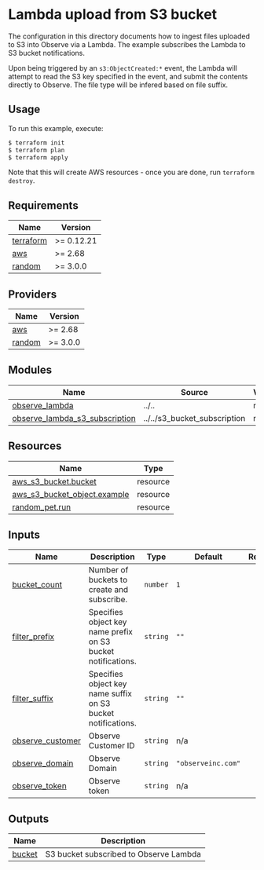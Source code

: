 # Lambda upload from S3 bucket

The configuration in this directory documents how to ingest files uploaded to
S3 into Observe via a Lambda. The example subscribes the Lambda to S3 bucket
notifications.

Upon being triggered by an `s3:ObjectCreated:*` event, the Lambda will attempt
to read the S3 key specified in the event, and submit the contents directly to
Observe. The file type will be infered based on file suffix.

## Usage

To run this example, execute:

```bash
$ terraform init
$ terraform plan
$ terraform apply
```

Note that this will create AWS resources - once you are done, run `terraform destroy`.

<!-- BEGINNING OF PRE-COMMIT-TERRAFORM DOCS HOOK -->
## Requirements

| Name | Version |
|------|---------|
| <a name="requirement_terraform"></a> [terraform](#requirement\_terraform) | >= 0.12.21 |
| <a name="requirement_aws"></a> [aws](#requirement\_aws) | >= 2.68 |
| <a name="requirement_random"></a> [random](#requirement\_random) | >= 3.0.0 |

## Providers

| Name | Version |
|------|---------|
| <a name="provider_aws"></a> [aws](#provider\_aws) | >= 2.68 |
| <a name="provider_random"></a> [random](#provider\_random) | >= 3.0.0 |

## Modules

| Name | Source | Version |
|------|--------|---------|
| <a name="module_observe_lambda"></a> [observe\_lambda](#module\_observe\_lambda) | ../.. | n/a |
| <a name="module_observe_lambda_s3_subscription"></a> [observe\_lambda\_s3\_subscription](#module\_observe\_lambda\_s3\_subscription) | ../../s3_bucket_subscription | n/a |

## Resources

| Name | Type |
|------|------|
| [aws_s3_bucket.bucket](https://registry.terraform.io/providers/hashicorp/aws/latest/docs/resources/s3_bucket) | resource |
| [aws_s3_bucket_object.example](https://registry.terraform.io/providers/hashicorp/aws/latest/docs/resources/s3_bucket_object) | resource |
| [random_pet.run](https://registry.terraform.io/providers/hashicorp/random/latest/docs/resources/pet) | resource |

## Inputs

| Name | Description | Type | Default | Required |
|------|-------------|------|---------|:--------:|
| <a name="input_bucket_count"></a> [bucket\_count](#input\_bucket\_count) | Number of buckets to create and subscribe. | `number` | `1` | no |
| <a name="input_filter_prefix"></a> [filter\_prefix](#input\_filter\_prefix) | Specifies object key name prefix on S3 bucket notifications. | `string` | `""` | no |
| <a name="input_filter_suffix"></a> [filter\_suffix](#input\_filter\_suffix) | Specifies object key name suffix on S3 bucket notifications. | `string` | `""` | no |
| <a name="input_observe_customer"></a> [observe\_customer](#input\_observe\_customer) | Observe Customer ID | `string` | n/a | yes |
| <a name="input_observe_domain"></a> [observe\_domain](#input\_observe\_domain) | Observe Domain | `string` | `"observeinc.com"` | no |
| <a name="input_observe_token"></a> [observe\_token](#input\_observe\_token) | Observe token | `string` | n/a | yes |

## Outputs

| Name | Description |
|------|-------------|
| <a name="output_bucket"></a> [bucket](#output\_bucket) | S3 bucket subscribed to Observe Lambda |
<!-- END OF PRE-COMMIT-TERRAFORM DOCS HOOK -->
